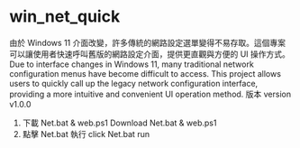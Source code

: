 # win_net_quick

由於 Windows 11 介面改變，許多傳統的網路設定選單變得不易存取。這個專案可以讓使用者快速呼叫舊版的網路設定介面，提供更直觀與方便的 UI 操作方式。
Due to interface changes in Windows 11, many traditional network configuration menus have become difficult to access. This project allows users to quickly call up the legacy network configuration interface, providing a more intuitive and convenient UI operation method.
版本 version v1.0.0
1. 下載 Net.bat & web.ps1
   Download Net.bat & web.ps1
2. 點擊 Net.bat 執行
   click Net.bat run
